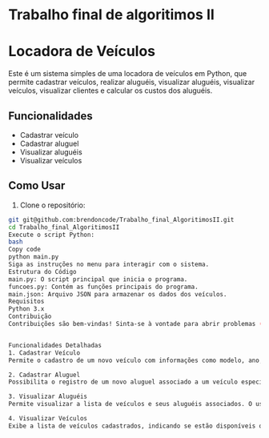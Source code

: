 # Trabalho final de algoritimos II
# Locadora de Veículos

Este é um sistema simples de uma locadora de veículos em Python, que permite cadastrar veículos, realizar aluguéis, visualizar aluguéis, visualizar veículos, visualizar clientes e calcular os custos dos aluguéis.

## Funcionalidades

- Cadastrar veículo
- Cadastrar aluguel
- Visualizar aluguéis
- Visualizar veículos

## Como Usar

1. Clone o repositório:

```bash
git git@github.com:brendoncode/Trabalho_final_AlgoritimosII.git
cd Trabalho_final_AlgoritimosII
Execute o script Python:
bash
Copy code
python main.py
Siga as instruções no menu para interagir com o sistema.
Estrutura do Código
main.py: O script principal que inicia o programa.
funcoes.py: Contém as funções principais do programa.
main.json: Arquivo JSON para armazenar os dados dos veículos.
Requisitos
Python 3.x
Contribuição
Contribuições são bem-vindas! Sinta-se à vontade para abrir problemas (issues) ou enviar pull requests para melhorar o código.


Funcionalidades Detalhadas
1. Cadastrar Veículo
Permite o cadastro de um novo veículo com informações como modelo, ano, cor e acessórios.

2. Cadastrar Aluguel
Possibilita o registro de um novo aluguel associado a um veículo específico. O usuário pode inserir informações como cliente, valor do aluguel, quilometragem, etc.

3. Visualizar Aluguéis
Permite visualizar a lista de veículos e seus aluguéis associados. O usuário pode escolher um veículo e ver detalhes dos aluguéis, incluindo o total a ser pago.

4. Visualizar Veículos
Exibe a lista de veículos cadastrados, indicando se estão disponíveis ou alugados. O usuário pode escolher um veículo para ver detalhes, incluindo os aluguéis associados.


